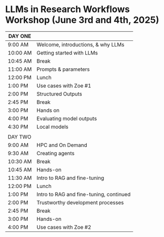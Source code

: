 # LLMs in Research Workflows Workshop (June 3rd and 4th, 2025)


| DAY ONE  |                                         |
| -------- | --------------------------------------- |
| 9:00 AM  | Welcome, introductions, & why LLMs      |
| 10:00 AM | Getting started with LLMs               |
| 10:45 AM | Break                                   |
| 11:00 AM | Prompts & parameters                    |
| 12:00 PM | Lunch                                   |
| 1:00 PM  | Use cases with Zoe #1                   |
| 2:00 PM  | Structured Outputs                      |
| 2:45 PM  | Break                                   |
| 3:00 PM  | Hands on                                |
| 4:00 PM  | Evaluating model outputs                |
| 4:30 PM  | Local models                            |
|          |                                         |
| DAY TWO  |                                         |
| 9:00 AM  | HPC and On Demand                       |
| 9:30 AM  | Creating agents                         |
| 10:30 AM | Break                                   |
| 10:45 AM | Hands-on                                |
| 11:30 AM | Intro to RAG and fine-tuning            |
| 12:00 PM | Lunch                                   |
| 1:00 PM  | Intro to RAG and fine-tuning, continued |
| 2:00 PM  | Trustworthy development processes       |
| 2:45 PM  | Break                                   |
| 3:00 PM  | Hands-on                                |
| 4:00 PM  | Use cases with Zoe #2                   |
